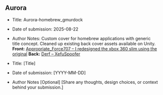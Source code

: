 ## Aurora

- Title: Aurora-homebrew_gmurdock
- Date of submission: 2025-08-22
- Author Notes:
	Custom cover for homebrew applications with generic title concept.
	Cleaned up existing back cover assets available on Unity.
	**Front:** [Appropriate_Force707 – I redesigned the xbox 360 slim using the original](https://www.reddit.com/r/xbox360/comments/1gcru9r/i_redesigned_the_xbox_360_slim_using_the_original/)
	**Back:** [Derf – XefuSpoofer](https://xboxunity.net)


- Title: [Title]
- Date of submission: [YYYY-MM-DD]
- Author Notes [Optional]
	[Share any thoughts, design choices, or context behind your submission.]
